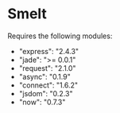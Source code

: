# Smelt
Requires the following modules:

* "express": "2.4.3"
* "jade": ">= 0.0.1"
* "request": "2.1.0"
* "async": "0.1.9"
* "connect": "1.6.2"
* "jsdom": "0.2.3"
* "now": "0.7.3"

